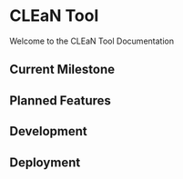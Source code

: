 # CLEaN Tool

Welcome to the CLEaN Tool Documentation

## Current Milestone

## Planned Features

## Development

## Deployment
